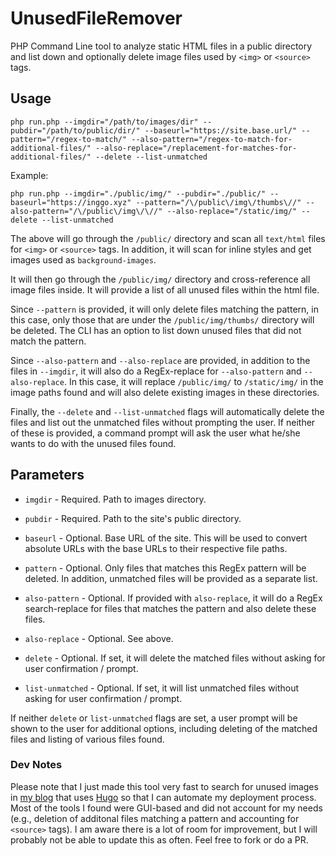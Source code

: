 # UnusedFileRemover

PHP Command Line tool to analyze static HTML files in a public directory and list down and optionally delete image files used by `<img>` or `<source>` tags.

## Usage

    php run.php --imgdir="/path/to/images/dir" --pubdir="/path/to/public/dir/" --baseurl="https://site.base.url/" --pattern="/regex-to-match/" --also-pattern="/regex-to-match-for-additional-files/" --also-replace="/replacement-for-matches-for-additional-files/" --delete --list-unmatched
    
Example:

    php run.php --imgdir="./public/img/" --pubdir="./public/" --baseurl="https://inggo.xyz" --pattern="/\/public\/img\/thumbs\//" --also-pattern="/\/public\/img\/\//" --also-replace="/static/img/" --delete --list-unmatched
    
The above will go through the `/public/` directory and scan all `text/html` files for `<img>` or `<source>` tags. In addition, it will scan for inline styles and get images used as `background-images`.

It will then go through the `/public/img/` directory and cross-reference all image files inside. It will provide a list of all unused files within the html file.

Since `--pattern` is provided, it will only delete files matching the pattern, in this case, only those that are under the `/public/img/thumbs/` directory will be deleted. The CLI has an option to list down unused files that did not match the pattern.

Since `--also-pattern` and `--also-replace` are provided, in addition to the files in `--imgdir`, it will also do a RegEx-replace for `--also-pattern` and `--also-replace`. In this case, it will replace `/public/img/` to `/static/img/` in the image paths found and will also delete existing images in these directories.

Finally, the `--delete` and `--list-unmatched` flags will automatically delete the files and list out the unmatched files without prompting the user. If neither of these is provided, a command prompt will ask the user what he/she wants to do with the unused files found.
    
## Parameters

* `imgdir` - Required. Path to images directory.

* `pubdir` - Required. Path to the site's public directory.

* `baseurl` - Optional. Base URL of the site. This will be used to convert absolute URLs with the base URLs to their respective file paths.

* `pattern` - Optional. Only files that matches this RegEx pattern will be deleted. In addition, unmatched files will be provided as a separate list.

* `also-pattern` - Optional. If provided with `also-replace`, it will do a RegEx search-replace for files that matches the pattern and also delete these files.

* `also-replace` - Optional. See above.

* `delete` - Optional. If set, it will delete the matched files without asking for user confirmation / prompt.

* `list-unmatched` - Optional. If set, it will list unmatched files without asking for user confirmation / prompt.

If neither `delete` or `list-unmatched` flags are set, a user prompt will be shown to the user for additional options, including deleting of the matched files and listing of various files found.

### Dev Notes

Please note that I just made this tool very fast to search for unused images in [my blog][1] that uses [Hugo][2] so that I can automate my deployment process. Most of the tools I found were GUI-based and did not account for my needs (e.g., deletion of additonal files matching a pattern and accounting for `<source>` tags). I am aware there is a lot of room for improvement, but I will probably not be able to update this as often. Feel free to fork or do a PR.

[1]: https://eat.nyo.me/
[2]: http://gohugo.io/
